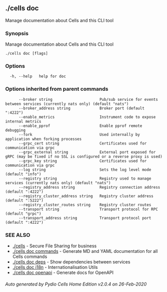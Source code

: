## ./cells doc

Manage documentation about Cells and this CLI tool

### Synopsis

Manage documentation about Cells and this CLI tool

```
./cells doc [flags]
```

### Options

```
  -h, --help   help for doc
```

### Options inherited from parent commands

```
      --broker string                     Pub/sub service for events between services (currently nats only) (default "nats")
      --broker_address string             Broker port (default ":4222")
      --enable_metrics                    Instrument code to expose internal metrics
      --enable_pprof                      Enable pprof remote debugging
      --fork                              Used internally by application when forking processes
      --grpc_cert string                  Certificates used for communication via grpc
      --grpc_external string              External port exposed for gRPC (may be fixed if no SSL is configured or a reverse proxy is used)
      --grpc_key string                   Certificates used for communication via grpc
      --log string                        Sets the log level mode (default "info")
      --registry string                   Registry used to manage services (currently nats only) (default "nats")
      --registry_address string           Registry connection address (default ":4222")
      --registry_cluster_address string   Registry cluster address (default ":5222")
      --registry_cluster_routes string    Registry cluster routes
      --transport string                  Transport protocol for RPC (default "grpc")
      --transport_address string          Transport protocol port (default ":4222")
```

### SEE ALSO

* [./cells](./cells)	 - Secure File Sharing for business
* [./cells doc commands](./cells-doc-commands)	 - Generate MD and YAML documentation for all Cells commands
* [./cells doc deps](./cells-doc-deps)	 - Show dependencies between services
* [./cells doc i18n](./cells-doc-i18n)	 - Internationalisation Utils
* [./cells doc openapi](./cells-doc-openapi)	 - Generate docs for OpenAPI

###### Auto generated by Pydio Cells Home Edition v2.0.4 on 26-Feb-2020
